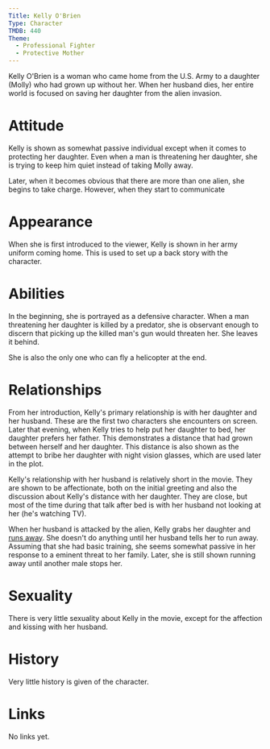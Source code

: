 ```yaml
---
Title: Kelly O'Brien
Type: Character
TMDB: 440
Theme:
  - Professional Fighter
  - Protective Mother
---
```


Kelly O'Brien is a woman who came home from the U.S. Army to a daughter (Molly) who had grown up without her. When her husband dies, her entire world is focused on saving her daughter from the alien invasion.

# Attitude

Kelly is shown as somewhat passive individual except when it comes to protecting her daughter. Even when a man is threatening her daughter, she is trying to keep him quiet instead of taking Molly away.

Later, when it becomes obvious that there are more than one alien, she begins to take charge. However, when they start to communicate

# Appearance

When she is first introduced to the viewer, Kelly is shown in her army uniform coming home. This is used to set up a back story with the character.

# Abilities

In the beginning, she is portrayed as a defensive character. When a man threatening her daughter is killed by a predator, she is observant enough to discern that picking up the killed man's gun would threaten her. She leaves it behind.

She is also the only one who can fly a helicopter at the end.

# Relationships

From her introduction, Kelly's primary relationship is with her daughter and her husband. These are the first two characters she encounters on screen. Later that evening, when Kelly tries to help put her daughter to bed, her daughter prefers her father. This demonstrates a distance that had grown between herself and her daughter. This distance is also shown as the attempt to bribe her daughter with night vision glasses, which are used later in the plot.

Kelly's relationship with her husband is relatively short in the movie. They are shown to be affectionate, both on the initial greeting and also the discussion about Kelly's distance with her daughter. They are close, but most of the time during that talk after bed is with her husband not looking at her (he's watching TV).

When her husband is attacked by the alien, Kelly grabs her daughter and [runs away](/t/protective-mother/). She doesn't do anything until her husband tells her to run away. Assuming that she had basic training, she seems somewhat passive in her response to a eminent threat to her family. Later, she is still shown running away until another male stops her.

# Sexuality

There is very little sexuality about Kelly in the movie, except for the affection and kissing with her husband.

# History

Very little history is given of the character.

# Links

No links yet.
